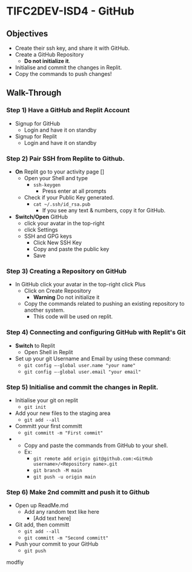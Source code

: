 # TIFC2DEV-ISD4 - GitHub

## Objectives
- Create their ssh key, and share it with GitHub.
- Create a GitHub Repository
  - **Do not initialize it**.
- Initialise and commit the changes in Replit.
- Copy the commands to push changes!


## Walk-Through
### Step 1) Have a GitHub and Replit Account
- Signup for GitHub
  - Login and have it on standby
- Signup for Replit
  - Login and have it on standby

### Step 2) Pair SSH from Replite to Github.
- **On** Replit go to your activity page []
  - Open your Shell and type
    - `ssh-keygen`
      - Press enter at all prompts
  - Check if your Public Key generated.
    - `cat ~/.ssh/id_rsa.pub`
      - If you see any text & numbers, copy it for GitHub.
- **Switch/Open** GitHub
  -  click your avatar in the top-right
  -  click Settings
  -  SSH and GPG keys
      - Click New SSH Key
      - Copy and paste the public key
      - Save

### Step 3) Creating a Repository on GitHub
- In GitHub click your avatar in the top-right click Plus
  - Click on Create Repository
    - **Warning** Do not initialize it
  - Copy the commands related to pushing an existing repository to another system.
    - This code will be used on replit.

### Step 4) Connecting and configuring GitHub with Replit's Git
- **Switch** to Replit
  - Open Shell in Replit
- Set up your git Username and Email by using these command:
  - `git config —-global user.name "your name"`
  - `git config —-global user.email "your email"`

### Step 5) Initialise and commit the changes in Replit.
- Initialise your git on replit
  - `git init`
- Add your new files to the staging area
  - `git add --all`
- Committ your first committ
  - `git committ -m "First commit"`
- - Copy and paste the commands from GitHub to your shell.
  - Ex:
    - `git remote add origin git@github.com:<GitHub username>/<Repository name>.git`
    - `git branch -M main`
    - `git push -u origin main`

### Step 6) Make 2nd committ and push it to Github
- Open up ReadMe.md
  - Add any random text like here
    - [Add text here]
- Git add, then committ
  - `git add --all`
  - `git committ -m "Second committ"`
- Push your commit to your GitHub
  - `git push`

modfiy